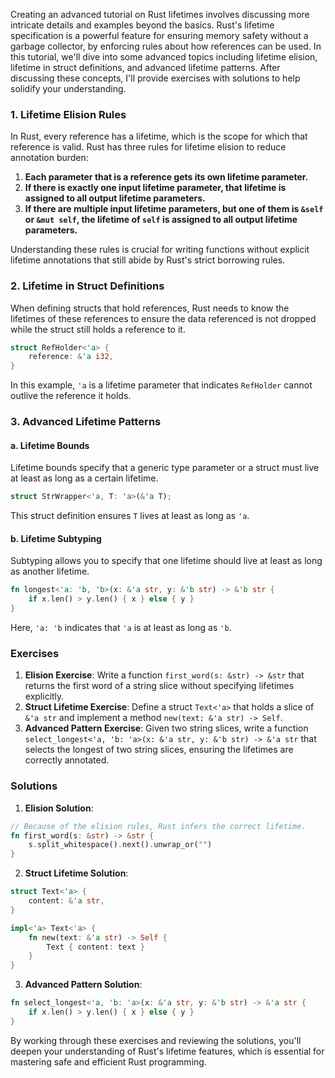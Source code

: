 Creating an advanced tutorial on Rust lifetimes involves discussing more intricate details and examples beyond the basics. Rust's lifetime specification is a powerful feature for ensuring memory safety without a garbage collector, by enforcing rules about how references can be used. In this tutorial, we'll dive into some advanced topics including lifetime elision, lifetime in struct definitions, and advanced lifetime patterns. After discussing these concepts, I'll provide exercises with solutions to help solidify your understanding.

### 1. Lifetime Elision Rules

In Rust, every reference has a lifetime, which is the scope for which that reference is valid. Rust has three rules for lifetime elision to reduce annotation burden:

1. **Each parameter that is a reference gets its own lifetime parameter.**
2. **If there is exactly one input lifetime parameter, that lifetime is assigned to all output lifetime parameters.**
3. **If there are multiple input lifetime parameters, but one of them is `&self` or `&mut self`, the lifetime of `self` is assigned to all output lifetime parameters.**

Understanding these rules is crucial for writing functions without explicit lifetime annotations that still abide by Rust's strict borrowing rules.

### 2. Lifetime in Struct Definitions

When defining structs that hold references, Rust needs to know the lifetimes of these references to ensure the data referenced is not dropped while the struct still holds a reference to it.

```rust
struct RefHolder<'a> {
    reference: &'a i32,
}
```

In this example, `'a` is a lifetime parameter that indicates `RefHolder` cannot outlive the reference it holds.

### 3. Advanced Lifetime Patterns

#### a. Lifetime Bounds

Lifetime bounds specify that a generic type parameter or a struct must live at least as long as a certain lifetime.

```rust
struct StrWrapper<'a, T: 'a>(&'a T);
```

This struct definition ensures `T` lives at least as long as `'a`.

#### b. Lifetime Subtyping

Subtyping allows you to specify that one lifetime should live at least as long as another lifetime.

```rust
fn longest<'a: 'b, 'b>(x: &'a str, y: &'b str) -> &'b str {
    if x.len() > y.len() { x } else { y }
}
```

Here, `'a: 'b` indicates that `'a` is at least as long as `'b`.

### Exercises

1. **Elision Exercise**: Write a function `first_word(s: &str) -> &str` that returns the first word of a string slice without specifying lifetimes explicitly.
2. **Struct Lifetime Exercise**: Define a struct `Text<'a>` that holds a slice of `&'a str` and implement a method `new(text: &'a str) -> Self`.
3. **Advanced Pattern Exercise**: Given two string slices, write a function `select_longest<'a, 'b: 'a>(x: &'a str, y: &'b str) -> &'a str` that selects the longest of two string slices, ensuring the lifetimes are correctly annotated.

### Solutions

1. **Elision Solution**:

```rust
// Because of the elision rules, Rust infers the correct lifetime.
fn first_word(s: &str) -> &str {
    s.split_whitespace().next().unwrap_or("")
}
```

2. **Struct Lifetime Solution**:

```rust
struct Text<'a> {
    content: &'a str,
}

impl<'a> Text<'a> {
    fn new(text: &'a str) -> Self {
        Text { content: text }
    }
}
```

3. **Advanced Pattern Solution**:

```rust
fn select_longest<'a, 'b: 'a>(x: &'a str, y: &'b str) -> &'a str {
    if x.len() > y.len() { x } else { y }
}
```

By working through these exercises and reviewing the solutions, you'll deepen your understanding of Rust's lifetime features, which is essential for mastering safe and efficient Rust programming.
